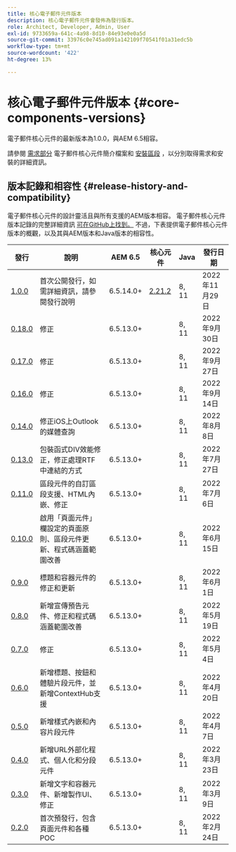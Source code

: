 ```yaml
---
title: 核心電子郵件元件版本
description: 核心電子郵件元件會發佈為發行版本。
role: Architect, Developer, Admin, User
exl-id: 9733659a-641c-4a98-8d10-84e93e0e0a5d
source-git-commit: 33976c0e745ad091a142109f70541f01a31edc5b
workflow-type: tm+mt
source-wordcount: '422'
ht-degree: 13%

---
```



# 核心電子郵件元件版本 {#core-components-versions}

電子郵件核心元件的最新版本為1.0.0，與AEM 6.5相容。

請參閱 [需求部分](/help/email/introduction.md#requirements) 電子郵件核心元件簡介檔案和 [安裝區段](/help/email/using.md#installing-the-email-core-components) ，以分別取得需求和安裝的詳細資訊。

## 版本記錄和相容性 {#release-history-and-compatibility}

電子郵件核心元件的設計靈活且與所有支援的AEM版本相容。 電子郵件核心元件版本記錄的完整詳細資訊 [可在GitHub上找到。](https://github.com/adobe/aem-core-email-components/releases) 不過，下表提供電子郵件核心元件版本的概觀，以及其與AEM版本和Java版本的相容性。

| 發行 | 說明 | AEM 6.5 | 核心元件 | Java | 發行日期 |
|---|---|---|---|---|---|
| [1.0.0](https://github.com/adobe/aem-core-email-components/releases/tag/core.email.components.reactor-1.0.0) | 首次公開發行，如需詳細資訊，請參閱發行說明 | 6.5.14.0+ | [2.21.2](/help/versions.md) | 8, 11 | 2022年11月29日 |
| [0.18.0](https://github.com/adobe/aem-core-email-components/releases/tag/v0.18.0) | 修正 | 6.5.13.0+ |  | 8, 11 | 2022年9月30日 |
| [0.17.0](https://github.com/adobe/aem-core-email-components/releases/tag/v0.17.0) | 修正 | 6.5.13.0+ |  | 8, 11 | 2022年9月27日 |
| [0.16.0](https://github.com/adobe/aem-core-email-components/releases/tag/v0.16.0) | 修正 | 6.5.13.0+ |  | 8, 11 | 2022年9月14日 |
| [0.14.0](https://github.com/adobe/aem-core-email-components/releases/tag/v0.14.0) | 修正iOS上Outlook的媒體查詢 | 6.5.13.0+ |  | 8, 11 | 2022年8月8日 |
| [0.13.0](https://github.com/adobe/aem-core-email-components/releases/tag/v0.13.0) | 包裝函式DIV效能修正，修正處理RTF中連結的方式 | 6.5.13.0+ |  | 8, 11 | 2022年7月27日 |
| [0.11.0](https://github.com/adobe/aem-core-email-components/releases/tag/v0.11.0) | 區段元件的自訂區段支援、HTML內嵌、修正 | 6.5.13.0+ |  | 8, 11 | 2022年7月6日 |
| [0.10.0](https://github.com/adobe/aem-core-email-components/releases/tag/v0.10.0) | 啟用「頁面元件」欄設定的頁面原則、區段元件更新、程式碼涵蓋範圍改善 | 6.5.13.0+ |  | 8, 11 | 2022年6月15日 |
| [0.9.0](https://github.com/adobe/aem-core-email-components/releases/tag/v0.9.0) | 標題和容器元件的修正和更新 | 6.5.13.0+ |  | 8, 11 | 2022年6月1日 |
| [0.8.0](https://github.com/adobe/aem-core-email-components/releases/tag/v0.8.0) | 新增宣傳預告元件、修正和程式碼涵蓋範圍改善 | 6.5.13.0+ |  | 8, 11 | 2022年5月19日 |
| [0.7.0](https://github.com/adobe/aem-core-email-components/releases/tag/v0.7.0) | 修正 | 6.5.13.0+ |  | 8, 11 | 2022年5月4日 |
| [0.6.0](https://github.com/adobe/aem-core-email-components/releases/tag/v0.6.0) | 新增標題、按鈕和體驗片段元件，並新增ContextHub支援 | 6.5.13.0+ |  | 8, 11 | 2022年4月20日 |
| [0.5.0](https://github.com/adobe/aem-core-email-components/releases/tag/v0.5.0) | 新增樣式內嵌和內容片段元件 | 6.5.13.0+ |  | 8, 11 | 2022年4月7日 |
| [0.4.0](https://github.com/adobe/aem-core-email-components/releases/tag/v0.4.0) | 新增URL外部化程式、個人化和分段元件 | 6.5.13.0+ |  | 8, 11 | 2022年3月23日 |
| [0.3.0](https://github.com/adobe/aem-core-email-components/releases/tag/v0.3.0) | 新增文字和容器元件、新增製作UI、修正 | 6.5.13.0+ |  | 8, 11 | 2022年3月9日 |
| [0.2.0](https://github.com/adobe/aem-core-email-components/releases/tag/v0.2.0) | 首次預發行，包含頁面元件和各種POC | 6.5.13.0+ |  | 8, 11 | 2022年2月24日 |

